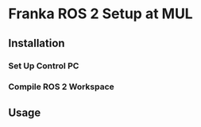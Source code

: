 # Franka ROS 2 Setup at MUL

## Installation

### Set Up Control PC

### Compile ROS 2 Workspace

## Usage
